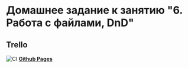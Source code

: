 # Домашнее задание к занятию "6. Работа с файлами, DnD"
## Trello

![CI](https://github.com/irinarinch/trello/actions/workflows/web.yml/badge.svg) **[Github Pages](https://irinarinch.github.io/trello/)** 
